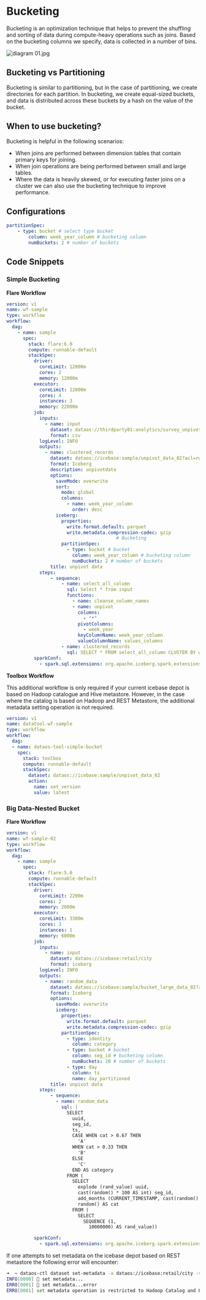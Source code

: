 # Bucketing


Bucketing is an optimization technique that helps to prevent the shuffling and sorting of data during compute-heavy operations such as joins. Based on the bucketing columns we specify, data is collected in a number of bins.

![diagram 01.jpg](/resources/stacks/flare/case_scenario/bucketing/diagram_01.jpg)

## Bucketing vs Partitioning

Bucketing is similar to partitioning, but in the case of partitioning, we create directories for each partition. In bucketing, we create equal-sized buckets, and data is distributed across these buckets by a hash on the value of the bucket.

## When to use bucketing?

Bucketing is helpful in the following scenarios:

- When joins are performed between dimension tables that contain primary keys for joining.
- When join operations are being performed between small and large tables.
- Where the data is heavily skewed, or for executing faster joins on a cluster we can also use the bucketing technique to improve performance.

## Configurations

```yaml
partitionSpec:
	- type: bucket # select type bucket
		column: week_year_column # bucketing column
		numBuckets: 2 # number of buckets
```

## Code Snippets

### **Simple Bucketing**

**Flare Workflow**

```yaml
version: v1
name: wf-sample
type: workflow
workflow:
  dag:
    - name: sample
      spec:
        stack: flare:6.0
        compute: runnable-default
        stackSpec:
          driver:    
            coreLimit: 12000m
            cores: 2
            memory: 12000m
          executor:
            coreLimit: 12000m
            cores: 4
            instances: 3
            memory: 22000m        
          job:
            inputs:
              - name: input 
                dataset: dataos://thirdparty01:analytics/survey_unpivot/unpivot_data.csv
                format: csv
            logLevel: INFO
            outputs:
              - name: clustered_records
                dataset: dataos://icebase:sample/unpivot_data_02?acl=rw
                format: Iceberg
                description: unpivotdata
                options:
                  saveMode: overwrite
                  sort:
                    mode: global
                    columns:
                      - name: week_year_column
                        order: desc
                  iceberg:
                    properties:
                      write.format.default: parquet
                      write.metadata.compression-codec: gzip
										# Bucketing
                    partitionSpec:
                      - type: bucket # bucket
                        column: week_year_column # bucketing column
                        numBuckets: 2 # number of buckets
                title: unpivot data
            steps:
                - sequence:
                    - name: select_all_column
                      sql: Select * from input 
                      functions: 
                        - name: cleanse_column_names
                        - name: unpivot 
                          columns: 
                            - "*" 
                          pivotColumns:
                            - week_year
                          keyColumnName: week_year_column 
                          valueColumnName: values_columns
                    - name: clustered_records
                      sql: SELECT * FROM select_all_column CLUSTER BY week_year_column
          sparkConf:
            - spark.sql.extensions: org.apache.iceberg.spark.extensions.IcebergSparkSessionExtensions
```

**Toolbox Workflow**

This additional workflow is only required if your current icebase depot is based on Hadoop catalogue and Hive metastore. However, in the case where the catalog is based on Hadoop and REST Metastore, the additional metadata setting operation is not required.

```yaml
version: v1
name: datatool-wf-sample
type: workflow
workflow:
  dag:
  - name: dataos-tool-simple-bucket
    spec:
      stack: toolbox
      compute: runnable-default
      stackSpec:
        dataset: dataos://icebase:sample/unpivot_data_02
        action:
          name: set_version
          value: latest
```

### **Big Data-Nested Bucket**

**Flare Workflow**

```yaml
version: v1
name: wf-sample-02
type: workflow
workflow:
  dag:
    - name: sample
      spec:
        stack: flare:5.0
        compute: runnable-default
        stackSpec:
          driver:    
            coreLimit: 2200m
            cores: 2
            memory: 2000m
          executor:
            coreLimit: 3300m
            cores: 3
            instances: 1
            memory: 6000m  
          job:
            inputs:
              - name: input 
                dataset: dataos://icebase:retail/city
                format: iceberg
            logLevel: INFO
            outputs:
              - name: random_data
                dataset: dataos://icebase:sample/bucket_large_data_02?acl=rw
                format: Iceberg
                options:
                  saveMode: overwrite
                  iceberg:
                    properties:
                      write.format.default: parquet
                      write.metadata.compression-codec: gzip
                    partitionSpec:
                      - type: identity
                        column: category
                      - type: bucket # bucket
                        column: seg_id # bucketing column
                        numBuckets: 20 # number of buckets
                      - type: day
                        column: ts
                        name: day_partitioned
                title: unpivot data
            steps:
                - sequence:
                  - name: random_data
                    sql: |
                      SELECT
                        uuid,
                        seg_id,
                        ts,
                        CASE WHEN cat > 0.67 THEN
                          'A'
                        WHEN cat > 0.33 THEN
                          'B'
                        ELSE
                          'C'
                        END AS category
                      FROM (
                        SELECT
                          explode (rand_value) uuid,
                          cast(random() * 100 AS int) seg_id,
                          add_months (CURRENT_TIMESTAMP, cast(random() * 100 AS int)) ts,
                          random() AS cat
                        FROM (
                          SELECT
                            SEQUENCE (1,
                              10000000) AS rand_value))

          sparkConf:
            - spark.sql.extensions: org.apache.iceberg.spark.extensions.IcebergSparkSessionExtensions
```

If one attempts to  set metadata on the icebase depot based on REST metastore the following error will encounter:

```bash
➜  ~ dataos-ctl dataset set-metadata -a dataos://icebase:retail/city -v latest
INFO[0000] 📂 set metadata...                            
ERRO[0001] 📂 set metadata...error                       
ERRO[0001] set metadata operation is restricted to Hadoop Catalog and HIVE Metastore based depot, for given depot: icebase, icebergCatalogType: HADOOP and metastoreType: REST
```